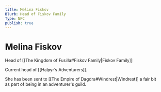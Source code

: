 ```yaml
---
title: Melina Fiskov
Blurb: Head of Fiskov Family
Type: NPC
publish: true
---
```


# Melina Fiskov

Head of [[The Kingdom of Fusilla#Fiskov Family|Fiskov Family]]

Current head of [[Halpyr’s Adventurers]].

She has been sent to [[The Empire of Dagdra#Windrest|Windrest]] a fair bit as part of being in an adventurer's guild.
